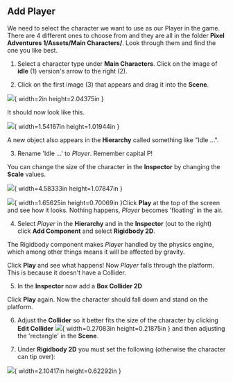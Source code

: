 ## Add Player

We need to select the character we want to use as our Player in the game. There
are 4 different ones to choose from and they are all in the folder **Pixel
Adventures 1/Assets/Main Characters/**. Look through them and find the one you
like best.

1.  Select a character type under **Main Characters**. Click on the image of
    **idle** (1) version's arrow to the right (2).

2.  Click on the first image (3) that appears and drag it into the
    **Scene**.

![](media/image4.png){ width=2in height=2.04375in }

It should now look like this.

![](media/image5.png){ width=1.54167in height=1.01944in }

A new object also appears in the **Hierarchy** called something
like "Idle ...".

3.  Rename 'Idle ...' to *Player*. Remember capital P!

You can change the size of the character in the **Inspector** by changing
the **Scale** values.

![](media/image6.png){ width=4.58333in height=1.07847in }

![](media/image7.png){ width=1.65625in height=0.70069in }Click **Play** at the top of
the screen and see how it looks. Nothing happens, *Player* becomes
'floating' in the air.

4.  Select *Player* in the **Hierarchy** and in the **Inspector** (out to
    the right) click **Add Component** and select **Rigidbody 2D**.

The Rigidbody component makes *Player* handled by the physics engine,
which among other things means it will be affected by gravity.

Click **Play** and see what happens! Now *Player* falls through the platform.
This is because it doesn't have a Collider.

5.  In the **Inspector** now add a **Box Collider 2D**

Click **Play** again. Now the character should fall down and stand on
the platform.

6.  Adjust the **Collider** so it better fits the size of the character
    by clicking **Edit Collider**
    ![](media/image8.png){ width=0.27083in height=0.21875in } and then adjusting
    the 'rectangle' in the **Scene**.

7.  Under **Rigidbody 2D** you must set the following (otherwise the character
    can tip over):

![](media/image9.png){ width=2.10417in height=0.62292in }
